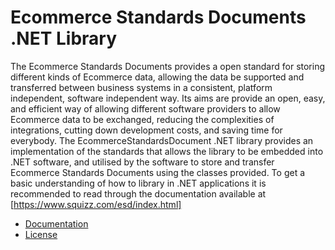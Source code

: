 # Ecommerce Standards Documents .NET Library
The Ecommerce Standards Documents provides a open standard for storing different kinds of Ecommerce data, allowing the data be supported and transferred between business systems in a consistent, platform independent, software independent way. 
Its aims are provide an open, easy, and efficient way of allowing different software providers to allow Ecommerce data to be exchanged, reducing the complexities of integrations, cutting down development costs, and saving time for everybody.
The EcommerceStandardsDocument .NET library provides an implementation of the standards that allows the library to be embedded into .NET software, and utilised by the software to store and transfer Ecommerce Standards Documents using the classes provided.
To get a basic understanding of how to library in .NET applications it is recommended to read through the documentation available at [https://www.squizz.com/esd/index.html]

- [Documentation](https://www.squizz.com/esd/index.html)
- [License](LICENSE.md)